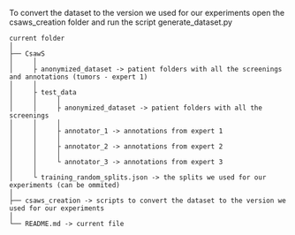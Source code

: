 To convert the dataset to the version we used for our experiments open the csaws_creation folder and run the script generate_dataset.py

```
current folder 
│ 
├── CsawS 
│     │
│     ├ anonymized_dataset -> patient folders with all the screenings and annotations (tumors - expert 1)
│     │
│     ├ test_data
│     │     │
│     │     ├ anonymized_dataset -> patient folders with all the screenings
│     │     │
│     │     ├ annotator_1 -> annotations from expert 1
│     │     │
│     │     ├ annotator_2 -> annotations from expert 2
│     │     │
│     │     └ annotator_3 -> annotations from expert 3
│     │
│     └ training_random_splits.json -> the splits we used for our experiments (can be ommited)
│ 
├── csaws_creation -> scripts to convert the dataset to the version we used for our experiments
│ 
└── README.md -> current file
```

